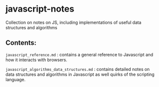 # javascript-notes
Collection on notes on JS, including implementations of useful data structures and algorithms

## Contents:

`javascript_reference.md` : contains a general reference to Javascript and how it interacts with browsers. 

`javascript_algorithms_data_structures.md` : contains detailed notes on data structures and algorithms in Javascript as well quirks of the scripting language. 